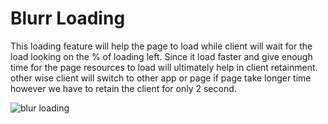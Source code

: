 # Blurr Loading

This loading feature will help the page to load while client will wait for the load looking on the % of loading left. Since it load faster and give enough time for the page resources to load will ultimately help in client retainment. other wise client will switch to other app or page if page take longer time however we have to retain the client for only 2 second.


![blur loading](https://user-images.githubusercontent.com/114183358/214520923-0167701f-ebd7-4029-b1c6-3b18d060c998.png)
